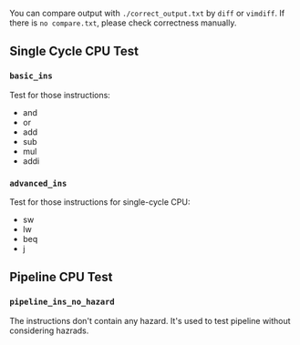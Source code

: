 You can compare output with `./correct_output.txt` by `diff` or `vimdiff`.
If there is `no compare.txt`, please check correctness manually.

## Single Cycle CPU Test

### `basic_ins`
Test for those instructions:
- and 
- or 
- add 
- sub 
- mul 
- addi

### `advanced_ins`
Test for those instructions for single-cycle CPU:
- sw
- lw
- beq
- j

## Pipeline CPU Test
### `pipeline_ins_no_hazard`
The instructions don't contain any hazard. It's used to test pipeline without considering hazrads.
